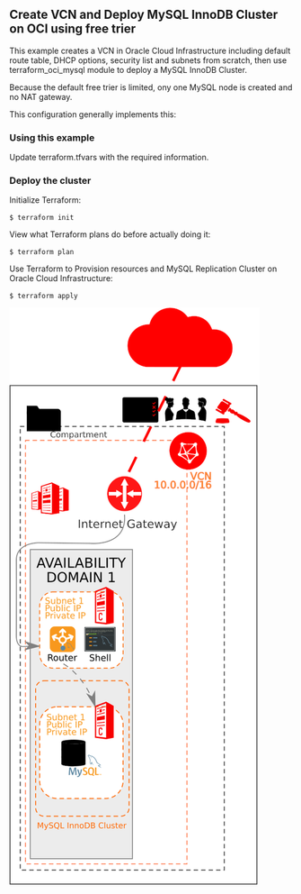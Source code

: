 ## Create VCN and Deploy MySQL InnoDB Cluster on OCI using free trier

This example creates a VCN in Oracle Cloud Infrastructure including default route table, DHCP options, security list and subnets from scratch, then use terraform_oci_mysql module to deploy a MySQL InnoDB Cluster.

Because the default free trier is limited, ony one MySQL node is created and no NAT gateway.

This configuration generally implements this:

### Using this example
Update terraform.tfvars with the required information.

### Deploy the cluster  
Initialize Terraform:
```
$ terraform init
```
View what Terraform plans do before actually doing it:
```
$ terraform plan
```
Use Terraform to Provision resources and MySQL Replication Cluster on Oracle Cloud Infrastructure:
```
$ terraform apply
```

![MySQL InnoDB Cluster architecture](images/oci_free.png)

